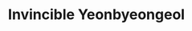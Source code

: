 --- 
title: "Invincible Yeonbyeongeol"
publishdate: "2019-3-21T16:48:46+02:00"
src: "https://365manga.net/manga/invincible-yeonbyeongeol"
image: "https://data.365manga.net/images/thumbnails/24539-invincible-yeonbyeongeol.jpg"
description: "After losing her entire family to a mysterious fire, Soon-Doong refuses to wallow in sadness and decides to move to South Korea from her native Yanbian to find herself a new and better life. Holding nothing but a plane ticket to Korea, a small package of clothes, and a half-burnt letter between her grandfather and a 'textile factory owner' in Seoul (who were good friends), she resolves to find a…"
---